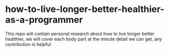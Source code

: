 # how-to-live-longer-better-healthier-as-a-programmer
This repo will contain personal research about how to live longer better healthier, we will cover each body part at the minute detail we can get, any contribution is helpful
